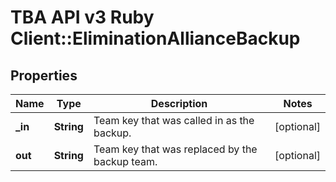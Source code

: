 # TBA API v3 Ruby Client::EliminationAllianceBackup

## Properties
Name | Type | Description | Notes
------------ | ------------- | ------------- | -------------
**_in** | **String** | Team key that was called in as the backup. | [optional] 
**out** | **String** | Team key that was replaced by the backup team. | [optional] 


